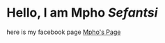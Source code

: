 # Hello, I am Mpho _Sefantsi_
here is my facebook page [Mpho's Page](https://github.com/MphoSefantsii)
